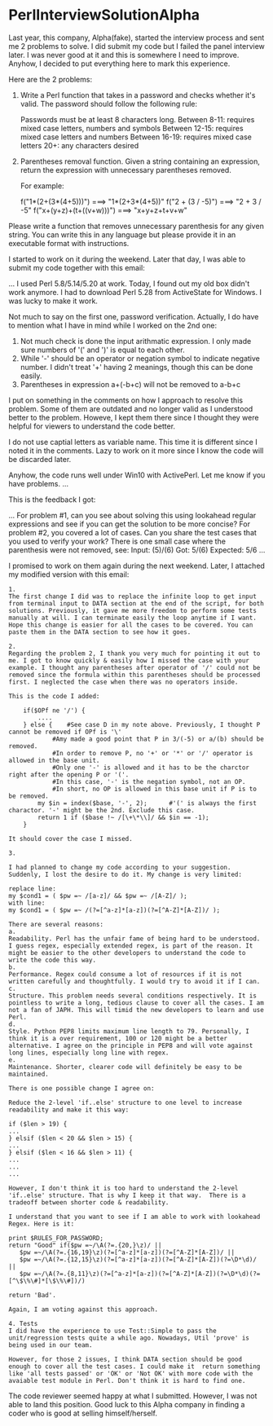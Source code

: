 # PerlInterviewSolutionAlpha

Last year, this company, Alpha(fake), started the interview process and sent me 2 problems to solve. I did submit my code but I failed the panel interview later. I was never good at it and this is somewhere I need to improve. Anyhow, I decided to put everything here to mark this experience.

Here are the 2 problems:

1.  Write a Perl function that takes in a password and checks whether it's valid.  The password should follow the following rule:

    Passwords must be at least 8 characters long.
    Between 8-11: requires mixed case letters, numbers and symbols
    Between 12-15: requires mixed case letters and numbers
    Between 16-19: requires mixed case letters
    20+: any characters desired

 2. Parentheses removal function. Given a string containing an expression, return the expression with unnecessary parentheses removed.

    For example:

    f("1*(2+(3*(4+5)))") ===> "1*(2+3*(4+5))"
    f("2 + (3 / -5)") ===> "2 + 3 / -5"
    f("x+(y+z)+(t+((v+w)))") ===> "x+y+z+t+v+w"

Please write a function that removes unnecessary parenthesis for any given string. You can write this in any language but please provide it in an executable format with instructions.

I started to work on it during the weekend. Later that day, I was able to submit my code together with this email:

...
I used Perl 5.8/5.14/5.20 at work. Today, I found out my old box didn't work anymore. I had to download Perl 5.28 from ActiveState for Windows. I was lucky to make it work.

Not much to say on the first one, password verification. Actually, I do have to mention what I have in mind while I worked on the 2nd one:

1. Not much check is done the input arithmatic expression. I only made sure numbers of '(' and ')' is equal to each other. 
2. While '-' should be an operator or negation symbol to indicate negative number. I didn't treat '+' having 2 meanings, though this can be done easily.
3. Parentheses in expression a+(-b+c) will not be removed to a-b+c

I put on something in the comments on how I approach to resolve this problem. Some of them are outdated and no longer valid as I understood better to the problem. Howeve, I kept them there since I thought they were helpful for viewers to understand the code better.

I do not use captial letters as variable name. This time it is different since I noted it in the comments. Lazy to work on it more since I know the code will be discarded later.

Anyhow, the code runs well under Win10 with ActivePerl. Let me know if you have problems.
...

This is the feedback I got:

...
For problem #1, can you see about solving this using lookahead regular expressions and see if you can get the solution to be more concise?
For problem #2, you covered a lot of cases. Can you share the test cases that you used to verify your work?
There is one small case where the parenthesis were not removed, see:
Input: (5)/(6)
Got: 5/(6)
Expected: 5/6
...

I promised to work on them again during the next weekend. Later, I attached my modified version with this email:

```````````````````
1.
The first change I did was to replace the infinite loop to get input from terminal input to DATA section at the end of the script, for both solutions. Previously, it gave me more freedom to perform some tests manually at will. I can terminate easily the loop anytime if I want. Hope this change is easier for all the cases to be covered. You can paste them in the DATA section to see how it goes.

2.
Regarding the problem 2, I thank you very much for pointing it out to me. I got to know quickly & easily how I missed the case with your example. I thought any parentheses after operator of '/' could not be removed since the formula within this parentheses should be processed first. I neglected the case when there was no operators inside.

This is the code I added:

    if($OPf ne '/') {
        ....
    } else {	#See case D in my note above. Previously, I thought P cannot be removed if OPf is '\'
			#Amy made a good point that P in 3/(-5) or a/(b) should be removed.
			#In order to remove P, no '+' or '*' or '/' operator is allowed in the base unit.
			#Only one '-' is allowed and it has to be the charctor right after the opening P or '('.
			#In this case, '-' is the negation symbol, not an OP.
			#In short, no OP is allowed in this base unit if P is to be removed.
		my $in = index($base, '-', 2);		#'(' is always the first charactor. '-' might be the 2nd. Exclude this case.
		return 1 if ($base !~ /[\+\*\\]/ && $in == -1);
	}

It should cover the case I missed.

3. 

I had planned to change my code according to your suggestion. Suddenly, I lost the desire to do it. My change is very limited:

replace line: 
my $cond1 = ( $pw =~ /[a-z]/ && $pw =~ /[A-Z]/ );
with line:
my $cond1 = ( $pw =~ /(?=[^a-z]*[a-z])(?=[^A-Z]*[A-Z])/ );

There are several reasons:
a.
Readability. Perl has the unfair fame of being hard to be understood. I guess regex, especially extended regex, is part of the reason. It might be easier to the other developers to understand the code to write the code this way.
b.
Performance. Regex could consume a lot of resources if it is not written carefully and thoughtfully. I would try to avoid it if I can.
c.
Structure. This problem needs several conditions respectively. It is pointless to write a long, tedious clause to cover all the cases. I am not a fan of JAPH. This will timid the new developers to learn and use Perl.
d.
Style. Python PEP8 limits maximum line length to 79. Personally, I think it is a over requirement, 100 or 120 might be a better alternative. I agree on the principle in PEP8 and will vote against long lines, especially long line with regex.
e.
Maintenance. Shorter, clearer code will definitely be easy to be maintained.

There is one possible change I agree on:

Reduce the 2-level 'if..else' structure to one level to increase readability and make it this way:

if ($len > 19) {
...
} elsif ($len < 20 && $len > 15) {
...
} elsif ($len < 16 && $len > 11) {
...
...
...

However, I don't think it is too hard to understand the 2-level 'if..else' structure. That is why I keep it that way.  There is a tradeoff between shorter code & readability.

I understand that you want to see if I am able to work with lookahead Regex. Here is it:

print $RULES_FOR_PASSWORD;
return "Good" if($pw =~/\A(?=.{20,}\z)/ ||
   $pw =~/\A(?=.{16,19}\z)(?=[^a-z]*[a-z])(?=[^A-Z]*[A-Z])/ ||
   $pw =~/\A(?=.{12,15}\z)(?=[^a-z]*[a-z])(?=[^A-Z]*[A-Z])(?=\D*\d)/ ||
   $pw =~/\A(?=.{8,11}\z)(?=[^a-z]*[a-z])(?=[^A-Z]*[A-Z])(?=\D*\d)(?=[^\$\%\#]*[\$\%\#])/)

return 'Bad'.

Again, I am voting against this approach.

4. Tests
I did have the experience to use Test::Simple to pass the unit/regression tests quite a while ago. Nowadays, Util 'prove' is being used in our team.

However, for those 2 issues, I think DATA section should be good enough to cover all the test cases. I could make it  return something like 'all tests passed' or 'OK' or 'Not OK' with more code with the avaiable test module in Perl. Don't think it is hard to find one.

````````````````````

The code reviewer seemed happy at what I submitted. However, I was not able to land this position. Good luck to this Alpha company in finding a coder who is good at selling himself/herself.
